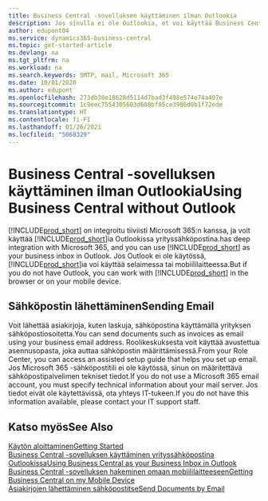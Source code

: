 ```yaml
---
title: Business Central -sovelluksen käyttäminen ilman Outlookia
description: Jos sinulla ei ole Outlookia, et voi käyttää Business Centralia Outlookissa yrityksen Saapuneet-kansiona, mutta voit käyttää selainta tai mobiililaitetta.
author: edupont04
ms.service: dynamics365-business-central
ms.topic: get-started-article
ms.devlang: na
ms.tgt_pltfrm: na
ms.workload: na
ms.search.keywords: SMTP, mail, Microsoft 365
ms.date: 10/01/2020
ms.author: edupont
ms.openlocfilehash: 273db30e18628d5114d7bad3f498e574e74a407e
ms.sourcegitcommit: 1c9eec7554305603d688bf85ce3986d0b1f72ede
ms.translationtype: HT
ms.contentlocale: fi-FI
ms.lasthandoff: 01/26/2021
ms.locfileid: "5068329"
---
```

# <a name="using-business-central-without-outlook"></a><span data-ttu-id="06c33-103">Business Central -sovelluksen käyttäminen ilman Outlookia</span><span class="sxs-lookup"><span data-stu-id="06c33-103">Using Business Central without Outlook</span></span>
[!INCLUDE[prod_short](includes/prod_short.md)] <span data-ttu-id="06c33-104">on integroitu tiiviisti Microsoft 365:n kanssa, ja voit käyttää [!INCLUDE[prod_short](includes/prod_short.md)]ia Outlookissa yrityssähköpostina.</span><span class="sxs-lookup"><span data-stu-id="06c33-104">has deep integration with Microsoft 365, and you can use [!INCLUDE[prod_short](includes/prod_short.md)] as your business inbox in Outlook.</span></span> <span data-ttu-id="06c33-105">Jos Outlook ei ole käytössä, [!INCLUDE[prod_short](includes/prod_short.md)]ia voi käyttää selaimessa tai mobiililaitteessa.</span><span class="sxs-lookup"><span data-stu-id="06c33-105">But if you do not have Outlook, you can work with [!INCLUDE[prod_short](includes/prod_short.md)] in the browser or on your mobile device.</span></span>  

## <a name="sending-email"></a><span data-ttu-id="06c33-106">Sähköpostin lähettäminen</span><span class="sxs-lookup"><span data-stu-id="06c33-106">Sending Email</span></span>
<span data-ttu-id="06c33-107">Voit lähettää asiakirjoja, kuten laskuja, sähköpostina käyttämällä yrityksen sähköpostiosoitetta.</span><span class="sxs-lookup"><span data-stu-id="06c33-107">You can send documents such as invoices as email using your business email address.</span></span> <span data-ttu-id="06c33-108">Roolikeskuksesta voit käyttää avustettua asennusopasta, joka auttaa sähköpostin määrittämisessä.</span><span class="sxs-lookup"><span data-stu-id="06c33-108">From your Role Center, you can access an assisted setup guide that helps you set up email.</span></span> <span data-ttu-id="06c33-109">Jos Microsoft 365 -sähköpostitili ei ole käytössä, sinun on määritettävä sähköpostipalvelimen tekniset tiedot.</span><span class="sxs-lookup"><span data-stu-id="06c33-109">If you do not use a Microsoft 365 email account, you must specify technical information about your mail server.</span></span> <span data-ttu-id="06c33-110">Jos tiedot eivät ole käytettävissä, ota yhteys IT-tukeen.</span><span class="sxs-lookup"><span data-stu-id="06c33-110">If you do not have this information available, please contact your IT support staff.</span></span>  


## <a name="see-also"></a><span data-ttu-id="06c33-111">Katso myös</span><span class="sxs-lookup"><span data-stu-id="06c33-111">See Also</span></span>
[<span data-ttu-id="06c33-112">Käytön aloittaminen</span><span class="sxs-lookup"><span data-stu-id="06c33-112">Getting Started</span></span>](product-get-started.md)  
[<span data-ttu-id="06c33-113">Business Central -sovelluksen käyttäminen yrityssähköpostina Outlookissa</span><span class="sxs-lookup"><span data-stu-id="06c33-113">Using Business Central as your Business Inbox in Outlook</span></span>](admin-outlook.md)  
[<span data-ttu-id="06c33-114">Business Central -sovelluksen hakeminen omaan mobiililaitteeseen</span><span class="sxs-lookup"><span data-stu-id="06c33-114">Getting Business Central on my Mobile Device</span></span>](install-mobile-app.md)  
[<span data-ttu-id="06c33-115">Asiakirjojen lähettäminen sähköpostitse</span><span class="sxs-lookup"><span data-stu-id="06c33-115">Send Documents by Email</span></span>](ui-how-send-documents-email.md)
